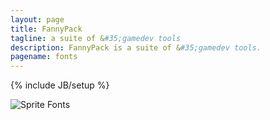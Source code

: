 ```yaml
---
layout: page
title: FannyPack
tagline: a suite of &#35;gamedev tools
description: FannyPack is a suite of &#35;gamedev tools.
pagename: fonts
---
```

{% include JB/setup %}

![Sprite Fonts]({{BASE_PATH}}assets/img/index/iconSpriteFonts@2x.png "Sprite Fonts are Coming Soon.")

<div id="foo"></div>

<script type="text/javascript">
    var FontList = [];
    var FontMeta = {};
    
    function appendFonts(data, vendor, propName, propPath) {
        var meta = [];
        for(var i = 0; i < data.length; i++) {
            var name = data[i][propName || "name"];
            var path = data[i][propPath || "path"];
            vendor = vendor || "unknown";
            FontList.push(name);
            meta.push({ name: name, path: path, vendor: vendor });
        }
        FontList.sort();
        meta.sort(function (a,b) {
            return ((a.name < b.name) ? -1 : ((a.name > b.name) ? 1 : 0));
        });
        var html = "";
        for(var i = 0; i < meta.length; i++) {
            html += "<br/>" + meta[i].name + " [" + meta[i].vendor + ":" + meta[i].path + "]";
            FontMeta[meta[i].name] = meta[i];
        }
        $("#foo").html(html);
    }
    
    window.onload = function() {
        $.getJSON("https://api.github.com/repos/google/fonts/contents/apache",
            null,
            function(data, textStatus, jqXHR) {
                appendFonts(data, "google", "name", "path");
                console.log("DONE: apache");
                //console.log(data);
            }
        );
        $.getJSON("https://api.github.com/repos/google/fonts/contents/ofl",
            null,
            function(data, textStatus, jqXHR) {
                appendFonts(data, "google", "name", "path");
                console.log("DONE: ofl");
                //console.log(data);
            }
        );
    };
</script>